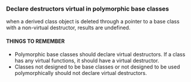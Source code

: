  ### Declare destructors virtual in polymorphic base classes

when a derived class object is deleted through a pointer to a base class with a non-virtual destructor, results are undefined. 

#### THINGS TO REMEMBER
* Polymorphic base classes should declare virtual destructors. If a class has any virtual functions, it should have a virtual destructor.
* Classes not designed to be base classes or not designed to be used polymorphically should not declare virtual destructors.